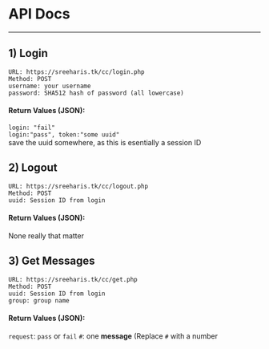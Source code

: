 # API Docs  
-------------  
## 1) Login  
```URL: https://sreeharis.tk/cc/login.php```  
```Method: POST```  
`username: your username`  
`password: SHA512 hash of password (all lowercase)`  
#### Return Values (JSON):  
`login: "fail"`  
`login:"pass", token:"some uuid"`  
save the uuid somewhere, as this is esentially a session ID  
## 2) Logout  
```URL: https://sreeharis.tk/cc/logout.php```  
```Method: POST```  
`uuid: Session ID from login`  
#### Return Values (JSON):  
None really that matter  
## 3) Get Messages
```URL: https://sreeharis.tk/cc/get.php```  
```Method: POST```  
`uuid: Session ID from login`  
`group: group name`  
#### Return Values (JSON):
`request`: `pass` or `fail`
`#`: one **message** (Replace `#` with a number
